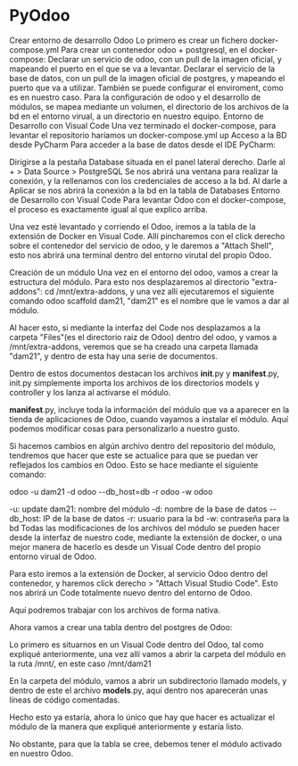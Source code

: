 # PyOdoo
Crear entorno de desarrollo Odoo
Lo primero es crear un fichero docker-compose.yml
Para crear un contenedor odoo + postgresql, en el docker-compose:
Declarar un servicio de odoo, con un pull de la imagen oficial, y mapeando el puerto en el que se va a levantar.
Declarar el servicio de la base de datos, con un pull de la imagen oficial de postgres, y mapeando el puerto que va a utilizar. También se puede configurar el enviroment, como es en nuestro caso.
Para la configuración de odoo y el desarrollo de módulos, se mapea mediante un volumen, el directorio de los archivos de la bd en el entorno virual, a un directorio en nuestro equipo. Entorno de Desarrollo con Visual Code
Una vez terminado el docker-compose, para levantar el repositorio haríamos un docker-compose.yml up
Acceso a la BD desde PyCharm
Para acceder a la base de datos desde el IDE PyCharm:

Dirigirse a la pestaña Database situada en el panel lateral derecho.
Darle al + > Data Source > PostgreSQL
Se nos abrirá una ventana para realizar la conexión, y la rellenamos con los credenciales de acceso a la bd.
Al darle a Aplicar se nos abrirá la conexión a la bd en la tabla de Databases
Entorno de Desarrollo con Visual Code
Para levantar Odoo con el docker-compose, el proceso es exactamente igual al que explico arriba.

Una vez esté levantado y corriendo el Odoo, iremos a la tabla de la extensión de Docker en Visual Code. Allí pincharemos con el click derecho sobre el contenedor del servicio de odoo, y le daremos a "Attach Shell", esto nos abrirá una terminal dentro del entorno virutal del propio Odoo.

Creación de un módulo
Una vez en el entorno del odoo, vamos a crear la estructura del módulo. Para esto nos desplazaremos al directorio "extra-addons": cd /mnt/extra-addons, y una vez allí ejecutaremos el siguiente comando odoo scaffold dam21, "dam21" es el nombre que le vamos a dar al módulo.

Al hacer esto, si mediante la interfaz del Code nos desplazamos a la carpeta "Files"(es el directorio raiz de Odoo) dentro del odoo, y vamos a /mnt/extra-addons, veremos que se ha creado una carpeta llamada "dam21", y dentro de esta hay una serie de documentos.

Dentro de estos documentos destacan los archivos __init__.py y __manifest__.py, init.py simplemente importa los archivos de los directorios models y controller y los lanza al activarse el módulo.

__manifest__.py, incluye toda la información del módulo que va a aparecer en la tienda de aplicaciones de Odoo, cuando vayamos a instalar el módulo. Aquí podemos modificar cosas para personalizarlo a nuestro gusto.

Si hacemos cambios en algún archivo dentro del repositorio del módulo, tendremos que hacer que este se actualice para que se puedan ver reflejados los cambios en Odoo. Esto se hace mediante el siguiente comando:

odoo -u dam21 -d odoo --db_host=db -r odoo -w odoo

-u: update
dam21: nombre del módulo
-d: nombre de la base de datos
--db_host: IP de la base de datos
-r: usuario para la bd
-w: contraseña para la bd
Todas las modificaciones de los archivos del módulo se pueden hacer desde la interfaz de nuestro code, mediante la extensión de docker, o una mejor manera de hacerlo es desde un Visual Code dentro del propio entorno virual de Odoo.

Para esto iremos a la extensión de Docker, al servicio Odoo dentro del contenedor, y haremos click derecho > "Attach Visual Studio Code". Esto nos abrirá un Code totalmente nuevo dentro del entorno de Odoo.

Aquí podremos trabajar con los archivos de forma nativa.

Ahora vamos a crear una tabla dentro del postgres de Odoo:

Lo primero es situarnos en un Visual Code dentro del Odoo, tal como expliqué anteriormente, una vez allí vamos a abrir la carpeta del módulo en la ruta /mnt/, en este caso /mnt/dam21

En la carpeta del módulo, vamos a abrir un subdirectorio llamado models, y dentro de este el archivo __models__.py, aquí dentro nos aparecerán unas líneas de código comentadas.

Hecho esto ya estaría, ahora lo único que hay que hacer es actualizar el módulo de la manera que expliqué anteriormente y estaría listo.

No obstante, para que la tabla se cree, debemos tener el módulo activado en nuestro Odoo.
